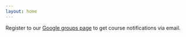 ```yaml
---
layout: home
---
```

Register to our [Google groups page](https://groups.google.com/forum/#!forum/gp-id) to get course notifications via email.
<!-- <link rel="shortcut icon>" type="image/x-icon" href="/favicon.ico?"> -->
<link rel="shortcut icon" href="{{ "/iiis_s.ico" | absolute_url }}" type="image/x-icon"/>